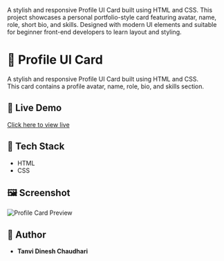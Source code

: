 
A stylish and responsive Profile UI Card built using HTML and CSS. This project showcases a personal portfolio-style card featuring avatar, name, role, short bio, and skills. Designed with modern UI elements and suitable for beginner front-end developers to learn layout and styling.
# 💼 Profile UI Card

A stylish and responsive Profile UI Card built using HTML and CSS.  
This card contains a profile avatar, name, role, bio, and skills section.

## 🔗 Live Demo
[Click here to view live](https://tanvichaudhari.ccbp.tech/)

## 📁 Tech Stack
- HTML
- CSS

## 🖼️ Screenshot
![Profile Card Preview](https://github.com/user-attachments/assets/55f2542c-870f-48ce-8ffa-57c42309770c)


## 📌 Author
- **Tanvi Dinesh Chaudhari**
